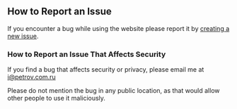 ## How to Report an Issue

If you encounter a bug while using the website please report it by [creating a new issue](https://github.com/Margino/report-bugs/issues/new).



### How to Report an Issue That Affects Security

If you find a bug that affects security or privacy, please email me at i@petrov.com.ru

Please do not mention the bug in any public location, as that would allow other people to use it maliciously.
